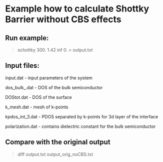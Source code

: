 # Example how to calculate Shottky Barrier without CBS effects


## Run example:
> schottky 300. 1.42 inf 0. > output.txt

## Input files:

input.dat - input parameters of the system

dos_bulk_.dat - DOS of the bulk semiconductor

DOStot.dat - DOS of the surface

k_mesh.dat - mesh of k-points

kpdos_int_3.dat - PDOS separated by k-points for 3d layer of the interface

polarization.dat - contains dielectric constant for the bulk semiconductor

## Compare with the original output
> diff output.txt output_orig_noCBS.txt





